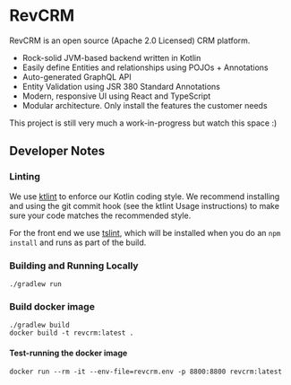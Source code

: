 # RevCRM

RevCRM is an open source (Apache 2.0 Licensed) CRM platform.

* Rock-solid JVM-based backend written in Kotlin
* Easily define Entities and relationships using POJOs + Annotations
* Auto-generated GraphQL API
* Entity Validation using JSR 380 Standard Annotations
* Modern, responsive UI using React and TypeScript
* Modular architecture. Only install the features the customer needs

This project is still very much a work-in-progress but watch this space :)

## Developer Notes

### Linting

We use [ktlint](https://ktlint.github.io/) to enforce our Kotlin coding style. We recommend installing and using the
git commit hook (see the ktlint Usage instructions) to make sure your code matches the recommended style.

For the front end we use [tslint](https://palantir.github.io/tslint/), which will be installed when you do an
`npm install` and runs as part of the build.

### Building and Running Locally

```
./gradlew run
```

### Build docker image

```
./gradlew build
docker build -t revcrm:latest .
```

#### Test-running the docker image

```
docker run --rm -it --env-file=revcrm.env -p 8800:8800 revcrm:latest
```